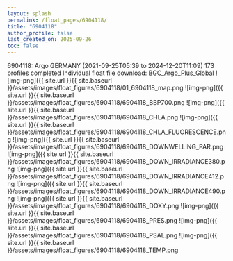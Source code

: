 ```yaml
---
layout: splash
permalink: /float_pages/6904118/
title: "6904118"
author_profile: false
last_created_on: 2025-09-26
toc: false
---
```

 
6904118: Argo GERMANY (2021-09-25T05:39 to 2024-12-20T11:09)
173 profiles completed
Individual float file download: [BGC_Argo_Plus_Global](https://ftp.soest.hawaii.edu/bgc_argo_plus/Individual_Floats/outliers_removed/6904118_Sprof_processed.nc)
![img-png]({{ site.url }}{{ site.baseurl }}/assets/images/float_figures/6904118/01_6904118_map.png
![img-png]({{ site.url }}{{ site.baseurl }}/assets/images/float_figures/6904118/6904118_BBP700.png
![img-png]({{ site.url }}{{ site.baseurl }}/assets/images/float_figures/6904118/6904118_CHLA.png
![img-png]({{ site.url }}{{ site.baseurl }}/assets/images/float_figures/6904118/6904118_CHLA_FLUORESCENCE.png
![img-png]({{ site.url }}{{ site.baseurl }}/assets/images/float_figures/6904118/6904118_DOWNWELLING_PAR.png
![img-png]({{ site.url }}{{ site.baseurl }}/assets/images/float_figures/6904118/6904118_DOWN_IRRADIANCE380.png
![img-png]({{ site.url }}{{ site.baseurl }}/assets/images/float_figures/6904118/6904118_DOWN_IRRADIANCE412.png
![img-png]({{ site.url }}{{ site.baseurl }}/assets/images/float_figures/6904118/6904118_DOWN_IRRADIANCE490.png
![img-png]({{ site.url }}{{ site.baseurl }}/assets/images/float_figures/6904118/6904118_DOXY.png
![img-png]({{ site.url }}{{ site.baseurl }}/assets/images/float_figures/6904118/6904118_PRES.png
![img-png]({{ site.url }}{{ site.baseurl }}/assets/images/float_figures/6904118/6904118_PSAL.png
![img-png]({{ site.url }}{{ site.baseurl }}/assets/images/float_figures/6904118/6904118_TEMP.png
